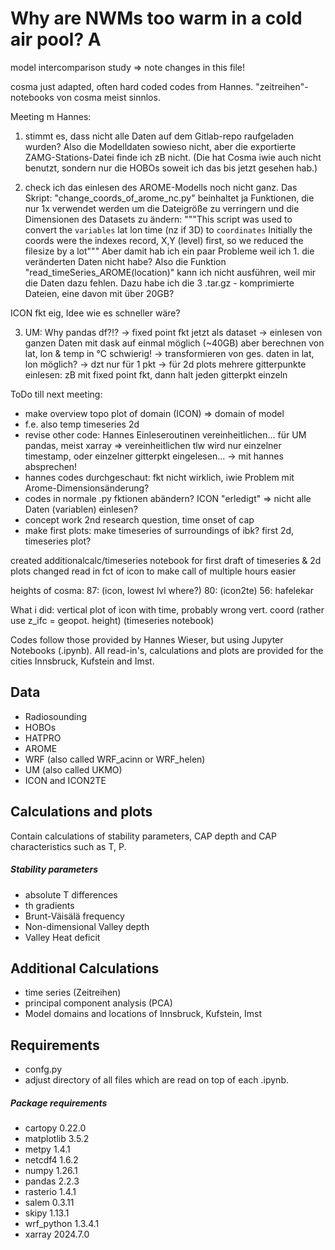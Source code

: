 # Why are NWMs too warm in a cold air pool? A
model intercomparison study
=> note changes in this file!

cosma just adapted, often hard coded codes from Hannes. "zeitreihen"-notebooks von cosma meist sinnlos.

Meeting m Hannes:
1. stimmt es, dass nicht alle Daten auf dem Gitlab-repo raufgeladen 
wurden? Also die Modelldaten sowieso nicht, aber die exportierte 
ZAMG-Stations-Datei finde ich zB nicht. (Die hat Cosma iwie auch nicht 
benutzt, sondern nur die HOBOs soweit ich das bis jetzt gesehen hab.)

2. check ich das einlesen des AROME-Modells noch nicht ganz. Das 
Skript: "change_coords_of_arome_nc.py" beinhaltet ja Funktionen, die 
nur 1x verwendet werden um die Dateigröße zu verringern und die 
Dimensionen des Datasets zu ändern:
"""This script was used to convert the `variables` lat lon time (nz if 
3D) to `coordinates`
Initially the coords were the indexes record, X,Y (level) first, so we 
reduced the filesize by a lot"""
Aber damit hab ich ein paar Probleme weil ich 1. die veränderten Daten 
nicht habe? Also die Funktion "read_timeSeries_AROME(location)" kann 
ich nicht ausführen, weil mir die Daten dazu fehlen.
Dazu habe ich die 3 .tar.gz - komprimierte Dateien, eine davon mit 
über 20GB?

ICON fkt eig, Idee wie es schneller wäre? 

3. UM: Why pandas df?!? -> fixed point fkt jetzt als dataset
-> einlesen von ganzen Daten mit dask auf einmal möglich (~40GB) aber berechnen von lat, lon & temp in °C schwierig!
-> transformieren von ges. daten in lat, lon möglich? -> dzt nur für 1 pkt
-> für 2d plots mehrere gitterpunkte einlesen: zB mit fixed point fkt, dann halt jeden gitterpkt einzeln



ToDo till next meeting:
- make overview topo plot of domain (ICON) => domain of model
- f.e. also temp timeseries 2d 
- revise other code: Hannes Einleseroutinen vereinheitlichen... für UM pandas, meist xarray => vereinheitlichen tlw wird nur einzelner timestamp, oder einzelner gitterpkt eingelesen... -> mit hannes absprechen!
- hannes codes durchgeschaut: fkt nicht wirklich, iwie Problem mit Arome-Dimensionsänderung?
- codes in normale .py fktionen abändern? ICON "erledigt" => nicht alle Daten (variablen) einlesen?
- concept work 2nd research question, time onset of cap
- make first plots: make timeseries of surroundings of ibk? first 2d, timeseries plot?

created additionalcalc/timeseries notebook for first draft of timeseries & 2d plots
changed read in fct of icon to make call of multiple hours easier 


heights of cosma: 
87: (icon, lowest lvl where?)
80: (icon2te)
56: hafelekar

What i did:
vertical plot of icon with time, probably wrong vert. coord (rather use z_ifc = geopot. height) (timeseries notebook)



Codes follow those provided by Hannes Wieser, but using Jupyter Notebooks (.ipynb).
All read-in's, calculations and plots are provided for the cities Innsbruck, Kufstein and Imst.

## Data

* Radiosounding
* HOBOs
* HATPRO
* AROME
* WRF (also called WRF_acinn or WRF_helen)
* UM (also called UKMO)
* ICON and ICON2TE


## Calculations and plots

Contain calculations of stability parameters, CAP depth and CAP characteristics such as T, P.

##### Stability parameters

* absolute T differences
* th gradients
* Brunt-Väisälä frequency
* Non-dimensional Valley depth
* Valley Heat deficit


## Additional Calculations

* time series (Zeitreihen)
* principal component analysis (PCA)
* Model domains and locations of Innsbruck, Kufstein, Imst


## Requirements

* confg.py
* adjust directory of all files which are read on top of each .ipynb.

##### Package requirements

* cartopy 0.22.0
* matplotlib 3.5.2
* metpy 1.4.1
* netcdf4 1.6.2
* numpy 1.26.1
* pandas 2.2.3
* rasterio 1.4.1
* salem 0.3.11
* skipy 1.13.1
* wrf_python 1.3.4.1
* xarray 2024.7.0




